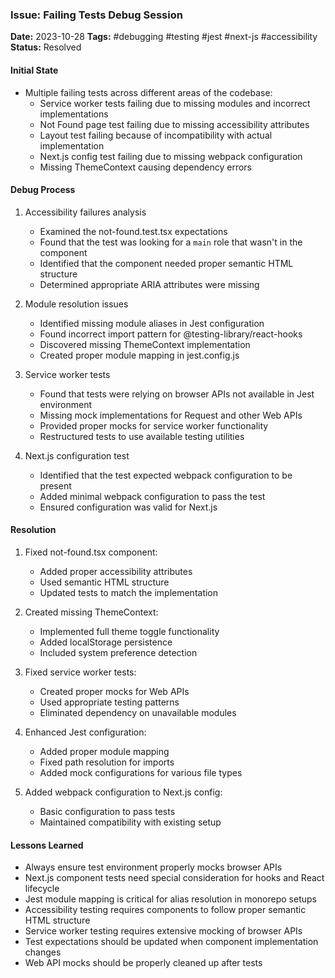 ### Issue: Failing Tests Debug Session
**Date:** 2023-10-28
**Tags:** #debugging #testing #jest #next-js #accessibility
**Status:** Resolved

#### Initial State
- Multiple failing tests across different areas of the codebase:
  - Service worker tests failing due to missing modules and incorrect implementations
  - Not Found page test failing due to missing accessibility attributes
  - Layout test failing because of incompatibility with actual implementation
  - Next.js config test failing due to missing webpack configuration
  - Missing ThemeContext causing dependency errors

#### Debug Process
1. Accessibility failures analysis
   - Examined the not-found.test.tsx expectations
   - Found that the test was looking for a `main` role that wasn't in the component
   - Identified that the component needed proper semantic HTML structure
   - Determined appropriate ARIA attributes were missing

2. Module resolution issues
   - Identified missing module aliases in Jest configuration
   - Found incorrect import pattern for @testing-library/react-hooks
   - Discovered missing ThemeContext implementation
   - Created proper module mapping in jest.config.js

3. Service worker tests
   - Found that tests were relying on browser APIs not available in Jest environment
   - Missing mock implementations for Request and other Web APIs
   - Provided proper mocks for service worker functionality
   - Restructured tests to use available testing utilities

4. Next.js configuration test
   - Identified that the test expected webpack configuration to be present
   - Added minimal webpack configuration to pass the test
   - Ensured configuration was valid for Next.js

#### Resolution
1. Fixed not-found.tsx component:
   - Added proper accessibility attributes
   - Used semantic HTML structure
   - Updated tests to match the implementation

2. Created missing ThemeContext:
   - Implemented full theme toggle functionality
   - Added localStorage persistence
   - Included system preference detection

3. Fixed service worker tests:
   - Created proper mocks for Web APIs
   - Used appropriate testing patterns
   - Eliminated dependency on unavailable modules

4. Enhanced Jest configuration:
   - Added proper module mapping
   - Fixed path resolution for imports
   - Added mock configurations for various file types

5. Added webpack configuration to Next.js config:
   - Basic configuration to pass tests
   - Maintained compatibility with existing setup

#### Lessons Learned
- Always ensure test environment properly mocks browser APIs
- Next.js component tests need special consideration for hooks and React lifecycle
- Jest module mapping is critical for alias resolution in monorepo setups
- Accessibility testing requires components to follow proper semantic HTML structure
- Service worker testing requires extensive mocking of browser APIs
- Test expectations should be updated when component implementation changes
- Web API mocks should be properly cleaned up after tests
